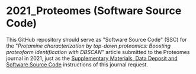 # 2021_Proteomes (Software Source Code)

This GitHub repository should serve as "Software Source Code" (SSC) for the "*Protamine characterization by top-down proteomics: Boosting proteoform identification with DBSCAN*" article submitted to the Proteomes journal in 2021, just as the [Supplementary Materials, Data Deposit and Software Source Code](https://www.mdpi.com/journal/proteomes/instructions#suppmaterials) instructions of this journal request.
